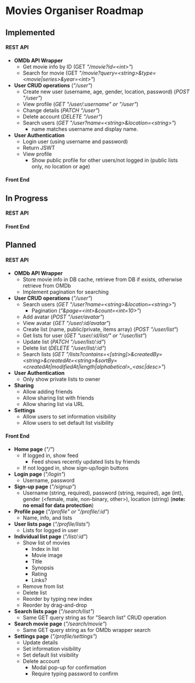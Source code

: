 # Movies Organiser Roadmap

## Implemented

#### REST API

- **OMDb API Wrapper**
  - Get movie info by ID (GET _"/movie?id=\<int\>"_)
  - Search for movie (GET _"/movie?query=\<string\>&type=\<movie|series\>&year=\<int\>"_)
- **User CRUD operations** (_"/user"_)
  - Create new user (username, age, gender, location, password) (_POST "/user"_)
  - View profile (_GET "/user/:username" or "/user"_)
  - Change details (_PATCH "/user"_)
  - Delete account (_DELETE "/user"_)
  - Search users (_GET "/user?name=\<string\>&location=\<string\>"_)
    - name matches username and display name.
- **User Authentication**
  - Login user (using username and password)
  - Return JSWT
  - View profile
    - Show public profile for other users/not logged in (public lists only, no location or age)

#### Front End

## In Progress

#### REST API

#### Front End

## Planned

#### REST API

- **OMDb API Wrapper**
  - Store movie info in DB cache, retrieve from DB if exists, otherwise retrieve from OMDb
  - Implement pagination for searching
- **User CRUD operations** (_"/user"_)
  - Search users (_GET "/user?name=\<string\>&location=\<string\>"_)
    - Pagination (_"&page=\<int\>&count=\<int=10\>"_)
  - Add avatar (_POST "/user/avatar"_)
  - View avatar (_GET "/user/:id/avatar"_)
  - Create list (name, public/private, items array) (_POST "/user/list"_)
  - Get lists for user (_GET "user/:id/list/" or "/user/list"_)
  - Update list (_PATCH "/user/list/:id"_)
  - Delete list (_DELETE "/user/list/:id"_)
  - Search lists (_GET "/lists?contains=\<\[string\]\>&createdBy=\<string\>&createdAt=\<string\>&sortBy=\<createdAt|modifiedAt|length|alphabetical\>\_\<asc|desc\>"_)
- **User Authentication**
  - Only show private lists to owner
- **Sharing**
  - Allow adding friends
  - Allow sharing list with friends
  - Allow sharing list via URL
- **Settings**
  - Allow users to set information visibility
  - Allow users to set default list visibility

#### Front End

- **Home page** (_"/"_)
  - If logged in, show feed
    - Feed shows recently updated lists by friends
  - If not logged in, show sign-up/login buttons
- **Login page** (_"/login"_)
  - Username, password
- **Sign-up page** (_"/signup"_)
  - Username (string, required), password (string, required), age (int), gender (\<female, male, non-binary, other\>), location (string) (**note: no email for data protection**)
- **Profile page** (_"/profile" or "/profile/:id"_)
  - Name, info, and lists
- **User lists page** (_"/profile/lists"_)
  - Lists for logged in user
- **Individual list page** (_"/list/:id"_)
  - Show list of movies
    - Index in list
    - Movie image
    - Title
    - Synopsis
    - Rating
    - Links?
  - Remove from list
  - Delete list
  - Reorder by typing new index
  - Reorder by drag-and-drop
- **Search lists page** (_"/search/list"_)
  - Same GET query string as for "Search list" CRUD operation
- **Search movie page** (_"/search/movie"_)
  - Same GET query string as for OMDb wrapper search
- **Settings page** (_"/profile/settings"_)
  - Update details
  - Set information visibility
  - Set default list visibility
  - Delete account
    - Modal pop-up for confirmation
    - Require typing password to confirm
